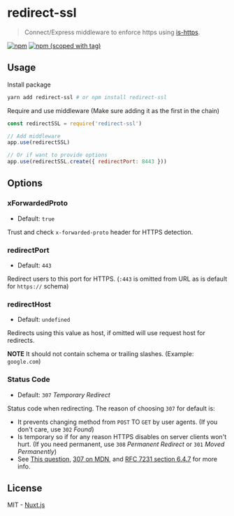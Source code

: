# redirect-ssl
> Connect/Express middleware to enforce https using [is-https](https://www.npmjs.com/package/is-https).

[![npm](https://img.shields.io/npm/dt/redirect-ssl.svg?style=flat-square)](https://npmjs.com/package/redirect-ssl)
[![npm (scoped with tag)](https://img.shields.io/npm/v/redirect-ssl/latest.svg?style=flat-square)](https://npmjs.com/package/redirect-ssl)

## Usage
Install package
```bash
yarn add redirect-ssl # or npm install redirect-ssl
```

Require and use middleware (Make sure adding it as the first in the chain)
```js
const redirectSSL = require('redirect-ssl')

// Add middleware
app.use(redirectSSL)

// Or if want to provide options
app.use(redirectSSL.create({ redirectPort: 8443 }))
```

## Options

### xForwardedProto
- Default: `true`
    
Trust and check `x-forwarded-proto` header for HTTPS detection.

### redirectPort
- Default: `443`
    
Redirect users to this port for HTTPS. (`:443` is omitted from URL as is default for `https://` schema)

### redirectHost
- Default: `undefined`
   
Redirects using this value as host, if omitted will use request host for redirects.

**NOTE** It should not contain schema or trailing slashes. (Example: `google.com`)

### Status Code
- Default: `307` *Temporary Redirect*
   
Status code when redirecting. The reason of choosing `307` for default is:
- It prevents changing method from `POST` TO `GET` by user agents. (If you don't care, use `302` *Found*)
- Is temporary so if for any reason HTTPS disables on server clients won't hurt. (If you need permanent, use `308` *Permanent Redirect* or `301` *Moved Permanently*)
- See [This question](https://stackoverflow.com/questions/42136829/whats-difference-between-http-301-and-308-status-codes), [307 on MDN](https://developer.mozilla.org/en-US/docs/Web/HTTP/Status/307), and [RFC 7231 section 6.4.7](https://tools.ietf.org/html/rfc7231#section-6.4.7) for more info.

## License
MIT - [Nuxt.js](https://nuxtjs.org)